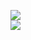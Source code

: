 [![](https://img.shields.io/badge/Made%20With-Github%20Spray-lightgrey.svg?style=for-the-badge&logo=github)](https://github.com/Annihil/github-spray#4433)  
[![](https://i.imgur.com/2DrTn0Z.gif)](https://github.com/Annihil/github-spray)